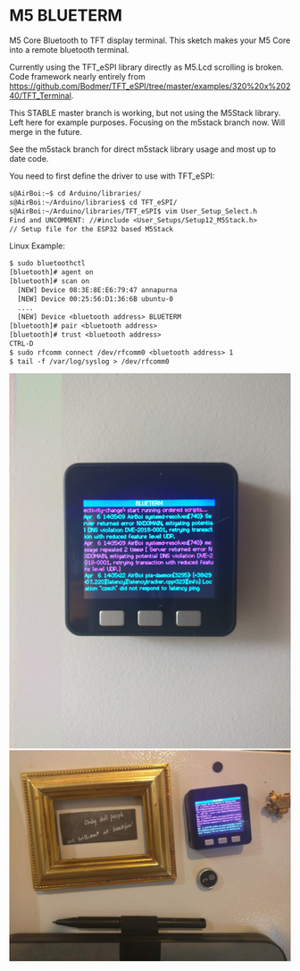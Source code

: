 # M5 BLUETERM
M5 Core Bluetooth to TFT display terminal. This sketch makes your M5 Core into a remote bluetooth terminal.

Currently using the TFT_eSPI library directly as M5.Lcd scrolling is broken. Code framework nearly entirely from https://github.com/Bodmer/TFT_eSPI/tree/master/examples/320%20x%20240/TFT_Terminal. 

This STABLE master branch is working, but not using the M5Stack library. Left here for example purposes. Focusing on the m5stack branch now. Will merge in the future.

See the m5stack branch for direct m5stack library usage and most up to date code.

You need to first define the driver to use with TFT_eSPI:
```
s@AirBoi:~$ cd Arduino/libraries/
s@AirBoi:~/Arduino/libraries$ cd TFT_eSPI/
s@AirBoi:~/Arduino/libraries/TFT_eSPI$ vim User_Setup_Select.h 
Find and UNCOMMENT: //#include <User_Setups/Setup12_M5Stack.h>           // Setup file for the ESP32 based M5Stack
```

Linux Example:
```
$ sudo bluetoothctl
[bluetooth]# agent on
[bluetooth]# scan on
  [NEW] Device 08:3E:8E:E6:79:47 annapurna
  [NEW] Device 00:25:56:D1:36:6B ubuntu-0
  ....
  [NEW] Device <bluetooth address> BLUETERM
[bluetooth]# pair <bluetooth address>
[bluetooth]# trust <bluetooth address>
CTRL-D
$ sudo rfcomm connect /dev/rfcomm0 <bluetooth address> 1
$ tail -f /var/log/syslog > /dev/rfcomm0
```

![Example1](images/IMG_20190406_143541.jpg)
![Example2](images/IMG_20190406_143720.jpg)
